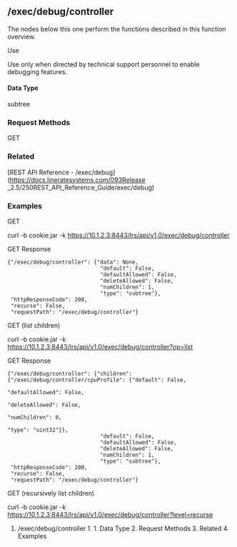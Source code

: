 ## /exec/debug/controller

The nodes below this one perform the functions described in this function
overview.

Use

Use only when directed by technical support personnel to enable debugging
features.

#### Data Type

subtree

### Request Methods

GET

### Related

[REST API Reference - /exec/debug](https://docs.lineratesystems.com/093Release
_2.5/250REST_API_Reference_Guide/exec/debug)

### Examples

GET

curl -b cookie.jar -k https://10.1.2.3:8443/lrs/api/v1.0/exec/debug/controller

GET Response

    
    {"/exec/debug/controller": {"data": None,
                                 "default": False,
                                 "defaultAllowed": False,
                                 "deleteAllowed": False,
                                 "numChildren": 1,
                                 "type": "subtree"},
     "httpResponseCode": 200,
     "recurse": False,
     "requestPath": "/exec/debug/controller"}
    

GET (list children)

curl -b cookie.jar -k
https://10.1.2.3:8443/lrs/api/v1.0/exec/debug/controller?op=list

GET Response

    
    {"/exec/debug/controller": {"children": {"/exec/debug/controller/cpuProfile": {"default": False,
                                                                                      "defaultAllowed": False,
                                                                                      "deleteAllowed": False,
                                                                                      "numChildren": 0,
                                                                                      "type": "uint32"}},
                                 "default": False,
                                 "defaultAllowed": False,
                                 "deleteAllowed": False,
                                 "numChildren": 1,
                                 "type": "subtree"},
     "httpResponseCode": 200,
     "recurse": False,
     "requestPath": "/exec/debug/controller"}
    

GET (recursively list children)

curl -b cookie.jar -k
https://10.1.2.3:8443/lrs/api/v1.0/exec/debug/controller?level=recurse

  1. /exec/debug/controller
    1.       1. Data Type
    2. Request Methods
    3. Related
    4. Examples

